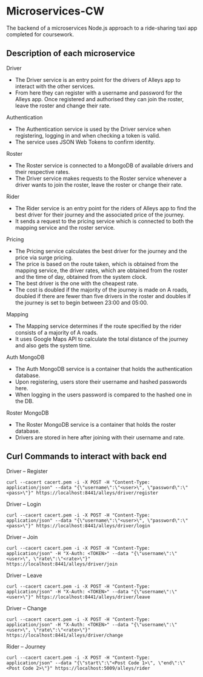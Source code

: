 # Microservices-CW
The backend of a microservices Node.js approach to a ride-sharing taxi app completed for coursework.

## Description of each microservice

Driver
* The Driver service is an entry point for the drivers of Alleys app to interact with the other services.
* From here they can register with a username and password for the Alleys app. Once registered and authorised they can join the roster, leave the roster and change their rate.

Authentication
* The Authentication service is used by the Driver service when registering, logging in and when checking a token is valid.
* The service uses JSON Web Tokens to confirm identity.

Roster
* The Roster service is connected to a MongoDB of available drivers and their respective rates.
* The Driver service makes requests to the Roster service whenever a driver wants to join the roster, leave the roster or change their rate.

Rider
* The Rider service is an entry point for the riders of Alleys app to find the best driver for their journey and the associated price of the journey.
* It sends a request to the pricing service which is connected to both the mapping service and the roster service.

Pricing
* The Pricing service calculates the best driver for the journey and the price via surge pricing.
* The price is based on the route taken, which is obtained from the mapping service, the driver rates, which are obtained from the roster and the time of day, obtained from the system clock.
* The best driver is the one with the cheapest rate.
* The cost is doubled if the majority of the journey is made on A roads, doubled if there are fewer than five drivers in the roster and doubles if the journey is set to begin between 23:00 and 05:00.

Mapping
* The Mapping service determines if the route specified by the rider consists of a majority of A roads.
* It uses Google Maps API to calculate the total distance of the journey and also gets the system time.

Auth MongoDB
* The Auth MongoDB service is a container that holds the authentication database.
* Upon registering, users store their username and hashed passwords here.
* When logging in the users password is compared to the hashed one in the DB.

Roster MongoDB
* The Roster MongoDB service is a container that holds the roster database.
* Drivers are stored in here after joining with their username and rate.

## Curl Commands to interact with back end

Driver – Register
```
curl --cacert cacert.pem -i -X POST -H "Content-Type: application/json" --data "{\"username\":\"<user>\", \"password\":\"<pass>\"}" https://localhost:8441/alleys/driver/register
```
Driver – Login
```
curl --cacert cacert.pem -i -X POST -H "Content-Type: application/json" --data "{\"username\":\"<user>\", \"password\":\"<pass>\"}" https://localhost:8441/alleys/driver/login
```
Driver – Join
```
curl --cacert cacert.pem -i -X POST -H "Content-Type: application/json" -H "X-Auth: <TOKEN>" --data "{\"username\":\"<user>\", \"rate\":\"<rate>\"}" https://localhost:8441/alleys/driver/join
```
Driver – Leave
```
curl --cacert cacert.pem -i -X POST -H "Content-Type: application/json" -H "X-Auth: <TOKEN>" --data "{\"username\":\"<user>\"}" https://localhost:8441/alleys/driver/leave
```
Driver – Change
```
curl --cacert cacert.pem -i -X POST -H "Content-Type: application/json" -H "X-Auth: <TOKEN>" --data "{\"username\":\"<user>\", \"rate\":\"<rate>\"}" https://localhost:8441/alleys/driver/change
```

Rider – Journey
```
curl --cacert cacert.pem -i -X POST -H "Content-Type: application/json" --data "{\"start\":\"<Post Code 1>\", \"end\":\"<Post Code 2>\"}" https://localhost:5009/alleys/rider
```
